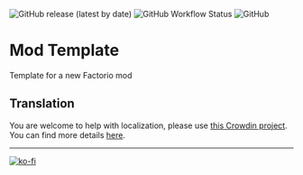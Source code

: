 ![GitHub release (latest by date)](https://img.shields.io/github/v/release/Porkchop13/Factorio-Mod-Template)
![GitHub Workflow Status](https://img.shields.io/github/workflow/status/Porkchop13/Factorio-Mod-Template/Lint?label=lint)
![GitHub](https://img.shields.io/github/license/Porkchop13/Factorio-Mod-Template)

# Mod Template

Template for a new Factorio mod

## Translation

You are welcome to help with localization, please use [this Crowdin project](https://crowdin.com/project/factorio-mods-localization). You can find more details [here](https://github.com/dima74/factorio-mods-localization#how-to-translate-using-crowdin).

---

[![ko-fi](https://ko-fi.com/img/githubbutton_sm.svg)](https://ko-fi.com/Q5Q3BKJE8)
